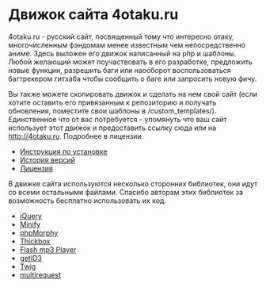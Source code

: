 Движок сайта 4otaku.ru
======================

4otaku.ru - русский сайт, посвященный тому что интересно отаку, многочисленным фэндомам менее известным чем непосредственно аниме.
Здесь выложен его движок написанный на php и шаблоны. Любой желающий может поучаствовать в его разработке, предложить новые функции, разрешить баги или наооборот воспользоваться багтрекером гитхаба чтобы сообщить о баге или запросить новую фичу.

Вы также можете скопировать движок и сделать на нем свой сайт (если хотите оставить его привязанным к репозиторию и получать обновления, поместите свои шаблоны в /custom_templates/). 
Единственное что от вас потребуется - упомянуть что ваш сайт использует этот движок и предоставить ссылку сюда или на http://4otaku.ru. Подробнее в лицензии.

* [Инструкция по установке](http://wiki.4otaku.ru/%D0%98%D0%BD%D1%81%D1%82%D1%80%D1%83%D0%BA%D1%86%D0%B8%D1%8F_%D0%BF%D0%BE_%D1%83%D1%81%D1%82%D0%B0%D0%BD%D0%BE%D0%B2%D0%BA%D0%B5)
* [История версий](http://wiki.4otaku.ru/%D0%94%D0%B2%D0%B8%D0%B6%D0%BE%D0%BA)
* [Лицензия](http://wiki.4otaku.ru/%D0%9B%D0%B8%D1%86%D0%B5%D0%BD%D0%B7%D0%B8%D1%8F)

В движке сайта используются несколько сторонних библиотек, они идут со всеми остальными файлами. Спасибо авторам этих библиотек за возможность бесплатно использовать их код.

* [jQuery](https://github.com/jquery/jquery)
* [Minify](http://code.google.com/p/minify/)
* [phpMorphy](http://sourceforge.net/projects/phpmorphy/files/)
* [Thickbox](http://jquery.com/demo/thickbox/)
* [Flash mp3 Player](http://flash-mp3-player.net/)
* [getID3](http://getid3.sourceforge.net/)
* [Twig](http://twig.sensiolabs.org/)
* [multirequest](http://code.google.com/p/multirequest/)
